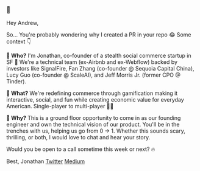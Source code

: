 ### 👋

Hey Andrew,

So… You're probably wondering why I created a PR in your repo 😂 Some context 👇

**👻 Who?**
I'm Jonathan, co-founder of a stealth social commerce startup in SF 🌁 We're a technical team (ex-Airbnb and ex-Webflow) backed by investors like SignalFire, Fan Zhang (co-founder @ Sequoia Capital China), Lucy Guo (co-founder @ ScaleAI), and Jeff Morris Jr. (former CPO @ Tinder).

**🤫 What?**
We're redefining commerce through gamification making it interactive, social, and fun while creating economic value for everyday American. Single-player to multi-player 👯‍♀️

**🤔 Why?**
This is a ground floor opportunity to come in as our founding engineer and own the technical vision of our product. You'll be in the trenches with us, helping us go from 0 → 1. Whether this sounds scary, thrilling, or both, I would love to chat and hear your story.

Would you be open to a call sometime this week or next? 🔥

Best,
Jonathan
[Twitter](https://twitter.com/jonathanzwhite)
[Medium](https://medium.com/@jonathanzwhite)
